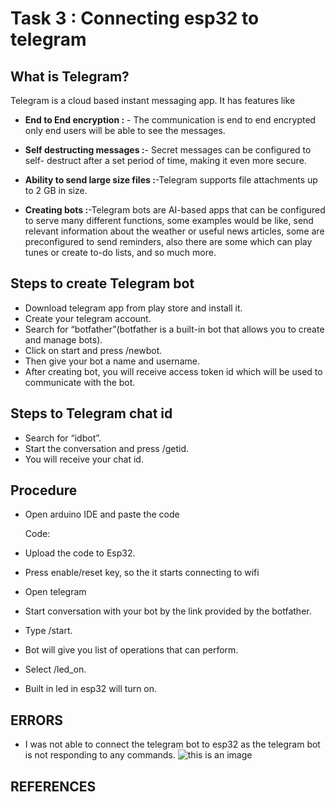 # Task 3 : Connecting esp32 to telegram
## What is Telegram?

Telegram is a cloud based instant messaging app. It has features like

* **End to End encryption :** - The communication is end to end encrypted only end users will be able to see the messages.

* **Self destructing messages :**- Secret messages can be configured to self-      destruct after a set period of time, making it even more secure.
*  **Ability to send large size files :**-Telegram supports file attachments up to 2 GB in size.
*  **Creating bots :**-Telegram bots are AI-based apps that can be configured      to serve many different functions, some examples would be like, send relevant information about the weather or useful news articles, some are preconfigured to send reminders, also there are some which can play tunes or create to-do lists, and so much more.

## Steps to create Telegram bot

*	Download telegram app from play store and install it.
*	Create your telegram account.
*	Search for “botfather”(botfather is a built-in bot that allows you to create and manage bots).
*	Click on start and press /newbot.
*	Then give your bot a name and username.
*	After creating bot, you will receive access token id which will be used to communicate with the bot.

## Steps to Telegram chat id
* Search for “idbot”.
* Start the conversation and press /getid.
*	You will receive your chat id.

## Procedure 
* Open arduino IDE and paste the code

    Code:
* Upload the code to Esp32.
*	Press enable/reset key, so the it starts connecting to wifi
*	Open telegram
*	Start conversation with your bot by the link provided by the botfather.
*	Type /start.
*	Bot will give you list of operations that can perform.
*	Select /led_on.
*	Built in led in esp32 will turn on.

## ERRORS

* I was not able to connect the telegram bot to esp32 as the telegram bot is not responding to any commands.
![this is an image]()

## REFERENCES


